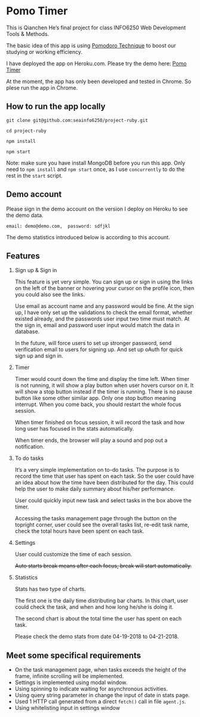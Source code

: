 # Pomo Timer
This is Qianchen He’s final project for class INFO6250 Web Development Tools & Methods. 

The basic idea of this app is using [Pomodoro Technique](https://en.wikipedia.org/wiki/Pomodoro_Technique) to boost our studying or working efficiency.

I have deployed the app on Heroku.com. Please try the demo here: [Pomo Timer](https://ptimer.herokuapp.com/)

At the moment, the app has only been developed and tested in Chrome. So plese run the app in Chrome.

## How to run the app locally



`git clone git@github.com:seainfo6250/project-ruby.git`

`cd project-ruby`

`npm install`

`npm start`

Note: make sure you have install MongoDB before you run this app. Only need to `npm install` and `npm start` once, as I use `concurrently` to do the rest in the `start` script.

## Demo account

Please sign in the demo account on the version I deploy on Heroku to see the demo data. 

`email: demo@demo.com,  password: sdfjkl`

The demo statistics introduced below is according to this account.

## Features
1. Sign up & Sign in

    This feature is yet very simple. You can sign up or sign in using the links on the left of the banner or hovering your cursor on the profile icon, then you could also see the links.

    Use email as account name and any password would be fine.  At the sign up, I have only set up the validations to check the email format, whether existed already,  and the passwords user input two time must match. At the sign in, email and password user input would match the data in database.

    In the future,  will force users to set up stronger password, send verification email to users for signing up. And set up oAuth for quick sign up and sign in.

2. Timer

    Timer would count down the time and display the time left. When timer is not running, it will show a play button when user hovers cursor on it. It will show a stop button instead if the timer is running. There is no pause button like some other similar app. Only one stop button meaning interrupt. When you come back, you should restart the whole focus session.

    When timer finished on focus session, it will record the task and how long user has focused in the stats automatically.

    When timer ends, the browser will play a sound and pop out a notification.

3. To do tasks

    It’s a very simple implementation on to-do tasks. The purpose is to record the time that user has spent on each task. So the user could have an idea about how the time have been distributed for the day. This could help the user to make daily summary about his/her performance.

    User could quickly input new task and select tasks in the box above the timer.

    Accessing the tasks management page through the button on the topright corner, user could see the overall tasks list, re-edit task name, check the total hours have been spent on each task.

4. Settings

    User could customize the time of each session.
    
    ~~Auto starts break means after each focus, break will start automatically.~~

5. Statistics

    Stats has two type of charts.
    
    The first one is the daily time distributing bar charts. In this chart, user could check the task, and when and how long he/she is doing it.

    The second chart is about the total time the user has spent on each task.

    Please check the demo stats from date 04-19-2018 to 04-21-2018.

## Meet some specifical requirements
- On the task management page, when tasks exceeds the height of the frame, infinite scrolling will be implemented. 
- Settings is implemented using modal window.
- Using spinning to indicate waiting for asynchronous activities.
- Using query string parameter in change the input of date in stats page.
- Used 1 HTTP call generated from a direct `fetch()` call in file `agent.js`.
- Using whitelisting input in settings window